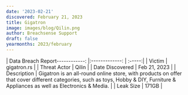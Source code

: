 ```yaml
---
date: '2023-02-21'
discovered: February 21, 2023
title: Gigatron
image: images/blog/Qilin.png
author: Breachsense Support
draft: false
yearmonths: 2023/february
---
```


| Data Breach Report------------:     |:-------------:    | :-----:|
| Victim      | gigatron.rs      | 
| Threat Actor      | Qilin      | 
| Date Discovered      | Feb 21, 2023      | 
| Description      | Gigatron is an all-round online store, with products on offer that cover different categories, such as toys, Hobby & DIY, Furniture & Appliances as well as Electronics & Media.      | 
| Leak Size      | 171GB      | 

